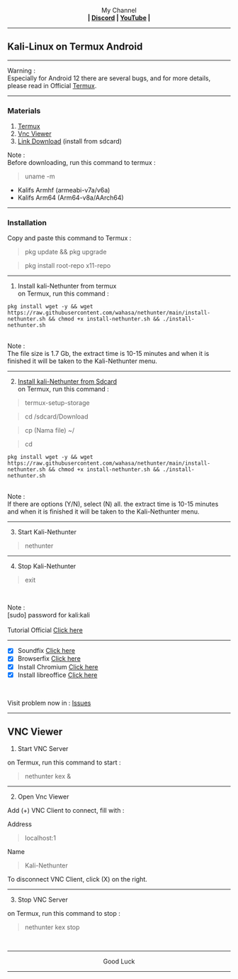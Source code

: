 
<p align="center">My Channel</br><b>
| <a href="https://discord.gg/GCehyym">Discord</a> | <a href="https://youtube.com/channel/UC3sLb7eZCu72iv3G1yUhUHQ">YouTube</a> |</b></p>

---
## Kali-Linux on Termux Android

---
Warning :</br>
Especially for Android 12 there are several bugs, and for more details, please read in Official [Termux](https://github.com/termux/termux-app).

---
### Materials</br>
1. [Termux](https://github.com/termux/termux-app/releases)
2. [Vnc Viewer](https://play.google.com/store/apps/details?id=com.realvnc.viewer.android)
3. [Link Download](http://kali.download/nethunter-images/current/rootfs/?C=S&O=D) (install from sdcard)

Note :</br>
Before downloading, run this command to termux :

> uname -m

* Kalifs Armhf (armeabi-v7a/v6a)
* Kalifs Arm64 (Arm64-v8a/AArch64)

---
### Installation</br>
Copy and paste this command to Termux :

> pkg update && pkg upgrade

> pkg install root-repo x11-repo

---
1. Install kali-Nethunter from termux</br>
on Termux, run this command :

```
pkg install wget -y && wget https://raw.githubusercontent.com/wahasa/nethunter/main/install-nethunter.sh && chmod +x install-nethunter.sh && ./install-nethunter.sh
```

</br>
Note :</br>
The file size is 1.7 Gb, the extract time is 10-15 minutes and when it is finished it will be taken to the Kali-Nethunter menu.

---
2. [Install kali-Nethunter from Sdcard](https://youtu.be/ko5m-ghehKw)</br>
on Termux, run this command :

> termux-setup-storage

> cd /sdcard/Download

> cp (Nama file) ~/

> cd 
```
pkg install wget -y && wget https://raw.githubusercontent.com/wahasa/nethunter/main/install-nethunter.sh && chmod +x install-nethunter.sh && ./install-nethunter.sh
```

</br>
Note :</br>
If there are options (Y/N), select (N) all. the extract time is 10-15 minutes and when it is finished it will be taken to the Kali-Nethunter menu.

---
3. Start Kali-Nethunter</br>

> nethunter

---
4. Stop Kali-Nethunter

> exit

</br>

Note :</br>
[sudo] password for kali:kali
</br>
</br>
Tutorial Official [Click here](https://www.kali.org/docs/nethunter/nethunter-rootless)
</br>

---
- [x] Soundfix [Click here](https://github.com/wahasa/nethunter/issues/3#issuecomment-1178462491)</br>
- [x] Browserfix [Click here](https://github.com/wahasa/nethunter/issues/3#issuecomment-1178448051)</br>
- [x] Install Chromium [Click here](https://github.com/wahasa/nethunter/issues/5#issuecomment-1264203443)</br>
- [x] Install libreoffice [Click here](https://github.com/wahasa/nethunter/issues/5#issuecomment-1264203556)</br>
</br>

Visit problem now in : 
[Issues](https://github.com/wahasa/nethunter/issues)

---
## VNC Viewer

1. Start VNC Server

on Termux, run this command to start :

> nethunter kex &

---
2. Open Vnc Viewer

Add (+) VNC Client to connect, fill with :

Address

> localhost:1 

Name

> Kali-Nethunter

To disconnect VNC Client, click (X) on the right.

---
3. Stop VNC Server

on Termux, run this command to stop :

> nethunter kex stop

</br>

---
<p align="center">Good Luck</p>

---
